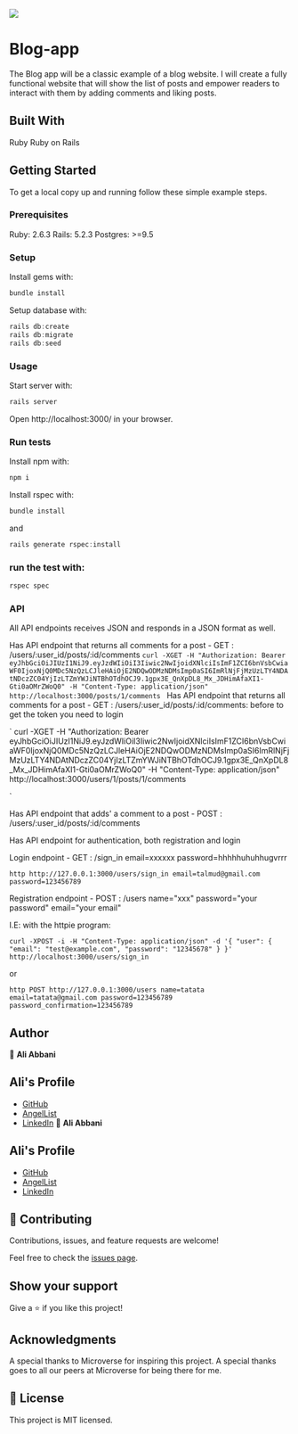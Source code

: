 ![](https://img.shields.io/badge/Microverse-blueviolet)
# Blog-app
The Blog app will be a classic example of a blog website. I will create a fully functional website that will show the list of posts and empower readers to interact with them by adding comments and liking posts.

## Built With
Ruby 
Ruby on Rails

## Getting Started
To get a local copy up and running follow these simple example steps.

### Prerequisites
Ruby: 2.6.3 Rails: 5.2.3 Postgres: >=9.5

### Setup
Install gems with:
```javascript
bundle install
```
Setup database with:
```javascript
rails db:create
rails db:migrate
rails db:seed
```
### Usage
Start server with:
```javascript
rails server
```
Open http://localhost:3000/ in your browser.

### Run tests
Install npm with:
```javascript
npm i
```
Install rspec with:
```javascript
bundle install
```
and
```javascript
rails generate rspec:install
```

### run the test with:
```javascript
rspec spec
```
### API
All API endpoints receives JSON and responds in a JSON format as well.

Has API endpoint that returns all comments for a post - GET : /users/:user_id/posts/:id/comments
`curl -XGET -H "Authorization: Bearer eyJhbGciOiJIUzI1NiJ9.eyJzdWIiOiI3Iiwic2NwIjoidXNlciIsImF1ZCI6bnVsbCwiaWF0IjoxNjQ0MDc5NzQzLCJleHAiOjE2NDQwODMzNDMsImp0aSI6ImRlNjFjMzUzLTY4NDAtNDczZC04YjIzLTZmYWJiNTBhOTdhOCJ9.1gpx3E_QnXpDL8_Mx_JDHimAfaXI1-Gti0aOMrZWoQ0" -H "Content-Type: application/json" http://localhost:3000/posts/1/comments
`
Has API endpoint that returns all comments for a post - GET : /users/:user_id/posts/:id/comments:
before to get the token you need to login

`
curl -XGET -H "Authorization: Bearer eyJhbGciOiJIUzI1NiJ9.eyJzdWIiOiI3Iiwic2NwIjoidXNlciIsImF1ZCI6bnVsbCwiaWF0IjoxNjQ0MDc5NzQzLCJleHAiOjE2NDQwODMzNDMsImp0aSI6ImRlNjFjMzUzLTY4NDAtNDczZC04YjIzLTZmYWJiNTBhOTdhOCJ9.1gpx3E_QnXpDL8_Mx_JDHimAfaXI1-Gti0aOMrZWoQ0" -H "Content-Type: application/json" http://localhost:3000/users/1/posts/1/comments

`

Has API endpoint that adds' a comment to a post - POST : /users/:user_id/posts/:id/comments

Has API endpoint for authentication, both registration and login

Login endpoint - GET : /sign_in email=xxxxxx password=hhhhhuhuhhugvrrr

` http http://127.0.0.1:3000/users/sign_in email=talmud@gmail.com password=123456789
`

Registration endpoint - POST : /users name="xxx" password="your password" email="your email"

I.E: with the httpie program:


`
curl -XPOST -i -H "Content-Type: application/json" -d '{ "user": { "email": "test@example.com", "password": "12345678" } }' http://localhost:3000/users/sign_in 
`

or

`
 http POST http://127.0.0.1:3000/users name=tatata email=tatata@gmail.com password=123456789 password_confirmation=123456789
`

## Author

👤 **Ali Abbani**

## Ali's Profile

- [GitHub](https://github.com/aliabbani)
- [AngelList](https://angel.co/u/ali-abbani)
- [LinkedIn](https://www.linkedin.com/in/ali-abbani-8b6246150/)
  👤 **Ali Abbani**

## Ali's Profile

- [GitHub](https://github.com/aliabbani)
- [AngelList](https://angel.co/u/ali-abbani)
- [LinkedIn](https://www.linkedin.com/in/ali-abbani-8b6246150/)
## 🤝 Contributing
Contributions, issues, and feature requests are welcome!

Feel free to check the [issues page](https://github.com/aliabbani/Blog-app/issues).

## Show your support
Give a ⭐️ if you like this project!

## Acknowledgments
A special thanks to Microverse for inspiring this project.
A special thanks goes to all our peers at Microverse for being there for me.
## 📝 License
This project is MIT licensed.